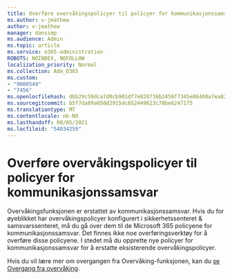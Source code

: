 ```yaml
---
title: Overføre overvåkingspolicyer til policyer for kommunikasjonssamsvar
ms.author: v-jmathew
author: v-jmathew
manager: dansimp
ms.audience: Admin
ms.topic: article
ms.service: o365-administration
ROBOTS: NOINDEX, NOFOLLOW
localization_priority: Normal
ms.collection: Adm_O365
ms.custom:
- "9000549"
- "7456"
ms.openlocfilehash: dbb29c59dca7d0cb901df7e828736b2458f7345e86400a7ea823cf654cd0891e
ms.sourcegitcommit: b5f7da89a650d2915dc652449623c78be6247175
ms.translationtype: MT
ms.contentlocale: nb-NO
ms.lasthandoff: 08/05/2021
ms.locfileid: "54034259"
---
```

# <a name="migrate-supervision-policies-to-communication-compliance-policies"></a>Overføre overvåkingspolicyer til policyer for kommunikasjonssamsvar

Overvåkingsfunksjonen er erstattet av kommunikasjonssamsvar. Hvis du for øyeblikket har overvåkingspolicyer konfigurert i sikkerhetssenteret & samsvarssenteret, må du gå over dem til de Microsoft 365 policyene for kommunikasjonssamsvar. Det finnes ikke noe overføringsverktøy for å overføre disse policyene. I stedet må du opprette nye policyer for kommunikasjonssamsvar for å erstatte eksisterende overvåkingspolicyer.

Hvis du vil lære mer om overgangen fra Overvåking-funksjonen, kan du [se Overgang fra overvåking](https://go.microsoft.com/fwlink/?linkid=2128750).

